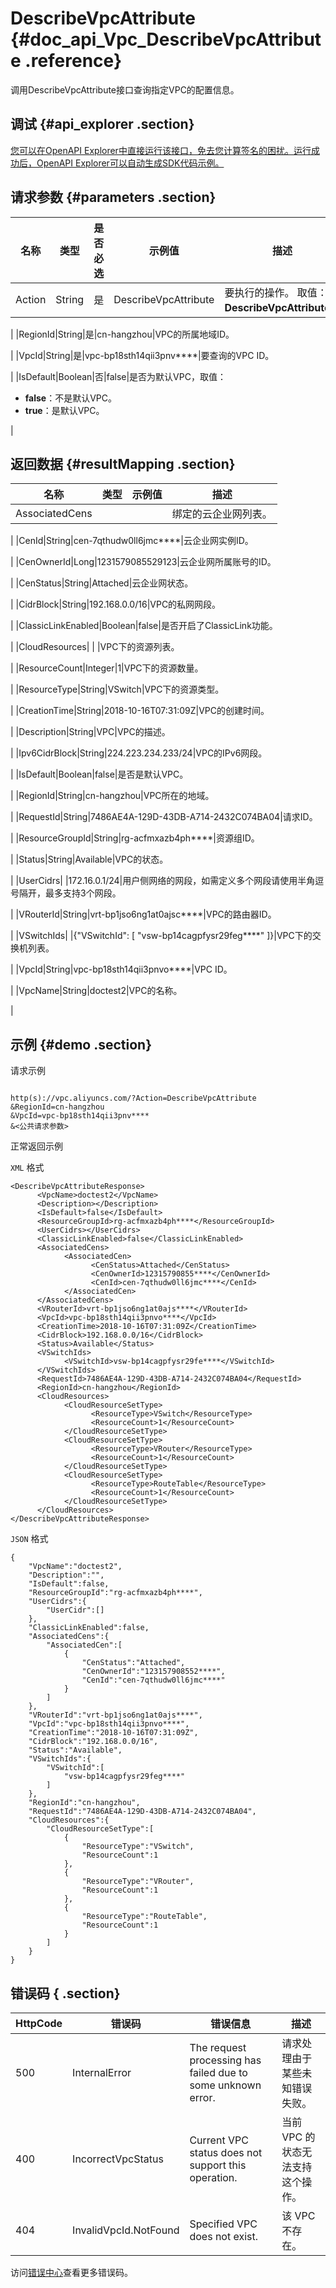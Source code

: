 # DescribeVpcAttribute {#doc_api_Vpc_DescribeVpcAttribute .reference}

调用DescribeVpcAttribute接口查询指定VPC的配置信息。

## 调试 {#api_explorer .section}

[您可以在OpenAPI Explorer中直接运行该接口，免去您计算签名的困扰。运行成功后，OpenAPI Explorer可以自动生成SDK代码示例。](https://api.aliyun.com/#product=Vpc&api=DescribeVpcAttribute&type=RPC&version=2016-04-28)

## 请求参数 {#parameters .section}

|名称|类型|是否必选|示例值|描述|
|--|--|----|---|--|
|Action|String|是|DescribeVpcAttribute|要执行的操作。 取值：**DescribeVpcAttribute**。

 |
|RegionId|String|是|cn-hangzhou|VPC的所属地域ID。

 |
|VpcId|String|是|vpc-bp18sth14qii3pnv\*\*\*\*|要查询的VPC ID。

 |
|IsDefault|Boolean|否|false|是否为默认VPC，取值：

 -   **false**：不是默认VPC。
-   **true**：是默认VPC。

 |

## 返回数据 {#resultMapping .section}

|名称|类型|示例值|描述|
|--|--|---|--|
|AssociatedCens| | |绑定的云企业网列表。

 |
|CenId|String|cen-7qthudw0ll6jmc\*\*\*\*|云企业网实例ID。

 |
|CenOwnerId|Long|1231579085529123|云企业网所属账号的ID。

 |
|CenStatus|String|Attached|云企业网状态。

 |
|CidrBlock|String|192.168.0.0/16|VPC的私网网段。

 |
|ClassicLinkEnabled|Boolean|false|是否开启了ClassicLink功能。

 |
|CloudResources| | |VPC下的资源列表。

 |
|ResourceCount|Integer|1|VPC下的资源数量。

 |
|ResourceType|String|VSwitch|VPC下的资源类型。

 |
|CreationTime|String|2018-10-16T07:31:09Z|VPC的创建时间。

 |
|Description|String|VPC|VPC的描述。

 |
|Ipv6CidrBlock|String|224.223.234.233/24|VPC的IPv6网段。

 |
|IsDefault|Boolean|false|是否是默认VPC。

 |
|RegionId|String|cn-hangzhou|VPC所在的地域。

 |
|RequestId|String|7486AE4A-129D-43DB-A714-2432C074BA04|请求ID。

 |
|ResourceGroupId|String|rg-acfmxazb4ph\*\*\*\*|资源组ID。

 |
|Status|String|Available|VPC的状态。

 |
|UserCidrs| |172.16.0.1/24|用户侧网络的网段，如需定义多个网段请使用半角逗号隔开，最多支持3个网段。

 |
|VRouterId|String|vrt-bp1jso6ng1at0ajsc\*\*\*\*|VPC的路由器ID。

 |
|VSwitchIds| |\{"VSwitchId": \[ "vsw-bp14cagpfysr29feg\*\*\*\*" \]\}|VPC下的交换机列表。

 |
|VpcId|String|vpc-bp18sth14qii3pnvo\*\*\*\*|VPC ID。

 |
|VpcName|String|doctest2|VPC的名称。

 |

## 示例 {#demo .section}

请求示例

``` {#request_demo}

http(s)://vpc.aliyuncs.com/?Action=DescribeVpcAttribute
&RegionId=cn-hangzhou
&VpcId=vpc-bp18sth14qii3pnv****
&<公共请求参数>

```

正常返回示例

`XML` 格式

``` {#xml_return_success_demo}
<DescribeVpcAttributeResponse>
	  <VpcName>doctest2</VpcName>
	  <Description></Description>
	  <IsDefault>false</IsDefault>
	  <ResourceGroupId>rg-acfmxazb4ph****</ResourceGroupId>
	  <UserCidrs></UserCidrs>
	  <ClassicLinkEnabled>false</ClassicLinkEnabled>
	  <AssociatedCens>
		    <AssociatedCen>
			      <CenStatus>Attached</CenStatus>
			      <CenOwnerId>12315790855****</CenOwnerId>
			      <CenId>cen-7qthudw0ll6jmc****</CenId>
		    </AssociatedCen>
	  </AssociatedCens>
	  <VRouterId>vrt-bp1jso6ng1at0ajs****</VRouterId>
	  <VpcId>vpc-bp18sth14qii3pnvo****</VpcId>
	  <CreationTime>2018-10-16T07:31:09Z</CreationTime>
	  <CidrBlock>192.168.0.0/16</CidrBlock>
	  <Status>Available</Status>
	  <VSwitchIds>
		    <VSwitchId>vsw-bp14cagpfysr29fe****</VSwitchId>
	  </VSwitchIds>
	  <RequestId>7486AE4A-129D-43DB-A714-2432C074BA04</RequestId>
	  <RegionId>cn-hangzhou</RegionId>
	  <CloudResources>
		    <CloudResourceSetType>
			      <ResourceType>VSwitch</ResourceType>
			      <ResourceCount>1</ResourceCount>
		    </CloudResourceSetType>
		    <CloudResourceSetType>
			      <ResourceType>VRouter</ResourceType>
			      <ResourceCount>1</ResourceCount>
		    </CloudResourceSetType>
		    <CloudResourceSetType>
			      <ResourceType>RouteTable</ResourceType>
			      <ResourceCount>1</ResourceCount>
		    </CloudResourceSetType>
	  </CloudResources>
</DescribeVpcAttributeResponse>
```

`JSON` 格式

``` {#json_return_success_demo}
{
	"VpcName":"doctest2",
	"Description":"",
	"IsDefault":false,
	"ResourceGroupId":"rg-acfmxazb4ph****",
	"UserCidrs":{
		"UserCidr":[]
	},
	"ClassicLinkEnabled":false,
	"AssociatedCens":{
		"AssociatedCen":[
			{
				"CenStatus":"Attached",
				"CenOwnerId":"123157908552****",
				"CenId":"cen-7qthudw0ll6jmc****"
			}
		]
	},
	"VRouterId":"vrt-bp1jso6ng1at0ajs****",
	"VpcId":"vpc-bp18sth14qii3pnvo****",
	"CreationTime":"2018-10-16T07:31:09Z",
	"CidrBlock":"192.168.0.0/16",
	"Status":"Available",
	"VSwitchIds":{
		"VSwitchId":[
			"vsw-bp14cagpfysr29feg****"
		]
	},
	"RegionId":"cn-hangzhou",
	"RequestId":"7486AE4A-129D-43DB-A714-2432C074BA04",
	"CloudResources":{
		"CloudResourceSetType":[
			{
				"ResourceType":"VSwitch",
				"ResourceCount":1
			},
			{
				"ResourceType":"VRouter",
				"ResourceCount":1
			},
			{
				"ResourceType":"RouteTable",
				"ResourceCount":1
			}
		]
	}
}
```

## 错误码 { .section}

|HttpCode|错误码|错误信息|描述|
|--------|---|----|--|
|500|InternalError|The request processing has failed due to some unknown error.|请求处理由于某些未知错误失败。|
|400|IncorrectVpcStatus|Current VPC status does not support this operation.|当前 VPC 的状态无法支持这个操作。|
|404|InvalidVpcId.NotFound|Specified VPC does not exist.|该 VPC 不存在。|

访问[错误中心](https://error-center.aliyun.com/status/product/Vpc)查看更多错误码。

